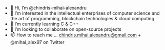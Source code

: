 - 👋 Hi, I’m @chindris-mihai-alexandru
- 👀 I’m interested in the intellectual enterprises of computer science and the art of programming, blockchain technologies & cloud computing 
- 🌱 I’m currently learning C & C++
- 💞️ I’m looking to collaborate on open-source projects
- 📫 How to reach me ... chindris.mihai.alexandru@gmail.com + @mihai_alex97 on Twitter 

<!---
chindris-mihai-alexandru/chindris-mihai-alexandru is a ✨ special ✨ repository because its `README.md` (this file) appears on your GitHub profile.
You can click the Preview link to take a look at your changes.
--->
